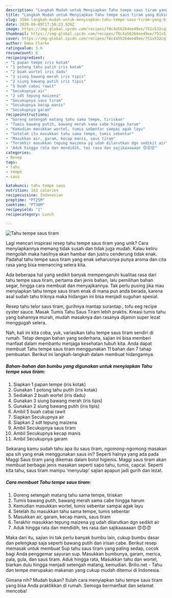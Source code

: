 ```yaml
---
description: "Langkah Mudah untuk Menyiapkan Tahu tempe saus tiram yang Bikin Ngiler"
title: "Langkah Mudah untuk Menyiapkan Tahu tempe saus tiram yang Bikin Ngiler"
slug: 3504-langkah-mudah-untuk-menyiapkan-tahu-tempe-saus-tiram-yang-bikin-ngiler
date: 2020-09-09T17:50:23.926Z
image: https://img-global.cpcdn.com/recipes/f8c4a56264ee49ee/751x532cq70/tahu-tempe-saus-tiram-foto-resep-utama.jpg
thumbnail: https://img-global.cpcdn.com/recipes/f8c4a56264ee49ee/751x532cq70/tahu-tempe-saus-tiram-foto-resep-utama.jpg
cover: https://img-global.cpcdn.com/recipes/f8c4a56264ee49ee/751x532cq70/tahu-tempe-saus-tiram-foto-resep-utama.jpg
author: Emma Clarke
ratingvalue: 3.6
reviewcount: 6
recipeingredient:
- "1 papan tempe iris kotak"
- "1 potong tahu putih iris kotak"
- "2 buah wortel iris dadu"
- "3 siung bawang merah iris tipis"
- "2 siung bawang putih iris tipis"
- "5 buah cabai rawit"
- "Secukupnya air"
- "2 sdt tepung maizena"
- "Secukupnya saus tiram"
- "Secukupnya kecap manis"
- "Secukupnya garam"
recipeinstructions:
- "Goreng setengah matang tahu sama tempe, tiriskan"
- "Tumis bawang putih, bawang merah sama cabe hingga harum"
- "Kemudian masukkan wortel, tumis sebentar sampai agak layu"
- "Setelah itu masukkan tahu sama tempe, tumis sebentar"
- "Masukkan air, garam, kecap manis, saus tiram"
- "Terakhir masukkan tepung maizena yg udah dilarutkan dgn sedikit air"
- "Aduk hingga rata dan mendidih, tes rasa dan sajikaaaaaan 😍😍😍"
categories:
- Resep
tags:
- tahu
- tempe
- saus

katakunci: tahu tempe saus 
nutrition: 163 calories
recipecuisine: Indonesian
preptime: "PT25M"
cooktime: "PT30M"
recipeyield: "1"
recipecategory: Lunch

---
```



![Tahu tempe saus tiram](https://img-global.cpcdn.com/recipes/f8c4a56264ee49ee/751x532cq70/tahu-tempe-saus-tiram-foto-resep-utama.jpg)

Lagi mencari inspirasi resep tahu tempe saus tiram yang unik? Cara menyiapkannya memang tidak susah dan tidak juga mudah. Kalau keliru mengolah maka hasilnya akan hambar dan justru cenderung tidak enak. Padahal tahu tempe saus tiram yang enak seharusnya punya aroma dan cita rasa yang bisa memancing selera kita.

Ada beberapa hal yang sedikit banyak mempengaruhi kualitas rasa dari tahu tempe saus tiram, pertama dari jenis bahan, lalu pemilihan bahan segar, hingga cara membuat dan menyajikannya. Tak perlu pusing jika mau menyiapkan tahu tempe saus tiram enak di mana pun anda berada, karena asal sudah tahu triknya maka hidangan ini bisa menjadi suguhan spesial.

Resep tahu telor saus tiram, gurihnya mantap surantap., tofu eeg recipe oyster sauce. Masak Tumis Tahu Saus Tiram lebih praktis. Kreasi tumis tahu yang bahannya murah, mudah masaknya dan rasanya dijamin super lezat menggugah selera.


Nah, kali ini kita coba, yuk, variasikan tahu tempe saus tiram sendiri di rumah. Tetap dengan bahan yang sederhana, sajian ini bisa memberi manfaat dalam membantu menjaga kesehatan tubuh kita. Anda dapat membuat Tahu tempe saus tiram menggunakan 11 bahan dan 7 tahap pembuatan. Berikut ini langkah-langkah dalam membuat hidangannya.

<!--inarticleads1-->

##### Bahan-bahan dan bumbu yang digunakan untuk menyiapkan Tahu tempe saus tiram:

1. Siapkan 1 papan tempe (iris kotak)
1. Gunakan 1 potong tahu putih (iris kotak)
1. Sediakan 2 buah wortel (iris dadu)
1. Gunakan 3 siung bawang merah (iris tipis)
1. Gunakan 2 siung bawang putih (iris tipis)
1. Ambil 5 buah cabai rawit
1. Siapkan Secukupnya air
1. Siapkan 2 sdt tepung maizena
1. Ambil Secukupnya saus tiram
1. Ambil Secukupnya kecap manis
1. Ambil Secukupnya garam


Sekarang kamu sudah tahu apa itu saus tiram, ngomong-ngomong masakan apa sih yang enak menggunakan saus ini? Seperti halnya yang ada pada Maggi Saus tiram yang dikemas dalam botol higienis. Maggi saus tiram akan membuat berbagai jenis masakan seperti sapo tahu, tumis, capcai. Seperti kita tahu, saus tiram mampu &#39;menyulap&#39; sajian apapun jadi gurih dan lezat. 

<!--inarticleads2-->

##### Cara membuat Tahu tempe saus tiram:

1. Goreng setengah matang tahu sama tempe, tiriskan
1. Tumis bawang putih, bawang merah sama cabe hingga harum
1. Kemudian masukkan wortel, tumis sebentar sampai agak layu
1. Setelah itu masukkan tahu sama tempe, tumis sebentar
1. Masukkan air, garam, kecap manis, saus tiram
1. Terakhir masukkan tepung maizena yg udah dilarutkan dgn sedikit air
1. Aduk hingga rata dan mendidih, tes rasa dan sajikaaaaaan 😍😍😍


Maka dari itu, sajian ini tak perlu banyak bumbu lain, cukup bumbu dasar dan pelengkap saja seperti bawang putih dan irisan cabe. Berikut resep memasak untuk membuat Sup tahu saus tiram yang paling sedap, cocok bagi Anda penggemar sayuran sup. Masukkan bumbunya, garam, merica, pala, gula, dan saus tiram. Aduk hingga rata, Masukkan tahu dan wortel, biarkan dulu hingga menjadi setengah matang, kemudian. Brilio.net - Tahu dan tempe merupakan makanan yang cukup mudah ditemui di Indonesia. 

Gimana nih? Mudah bukan? Itulah cara menyiapkan tahu tempe saus tiram yang bisa Anda praktikkan di rumah. Semoga bermanfaat dan selamat mencoba!
